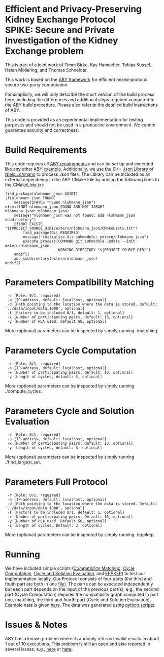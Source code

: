 # Efficient and Privacy-Preserving Kidney Exchange Protocol <br> SPIKE: Secure and Private Investigation of the Kidney Exchange problem
This is part of a joint work of Timm Birka, Kay Hamacher, Tobias Kussel, Helen Möllering, and Thomas Schneider.

This work is based on the [ABY framework](https://github.com/encryptogroup/ABY/) for efficient mixed-protocol secure two-party computation.

For simplicity, we will only describe the short version of the build process here, including the differences and additional steps required compared to the ABY build procedure. Please also refer to the detailed build instructions of ABY.

This code is provided as an experimental implementation for testing purposes and should not be used in a productive environment. We cannot guarantee security and correctness.

# Build Requirements

This code requires all [ABY requirements](https://github.com/encryptogroup/ABY#requirements) and can be set up and executed like any other [ABY example](https://github.com/encryptogroup/ABY#aby-applications). Additionally, we use the C++ [Json Library of Niels Lohmann](https://github.com/nlohmann/json) to process Json files. The Library can be included as an external dependency in the ABY CMake File by adding the following lines to the CMakeLists.txt:

```
find_package(nlohmann_json QUIET)
if(nlohmann_json_FOUND)
    message(STATUS "Found nlohmann_json")
elseif(NOT nlohmann_json_FOUND AND NOT TARGET nlohmann_json::nlohmann_json)
    message("nlohmann_json was not found: add nlohmann_json subdirectory")
    if(NOT EXISTS "${PROJECT_SOURCE_DIR}/extern/nlohmann_json/CMakeLists.txt")
        find_package(Git REQUIRED)
        message("initialize Git submodule: extern/nlohmann_json")
        execute_process(COMMAND git submodule update --init extern/nlohmann_json
                        WORKING_DIRECTORY "${PROJECT_SOURCE_DIR}")
    endif()
    add_subdirectory(extern/nlohmann_json)
endif()
```

# Parameters Compatibility Matching
```
 -r [Role: 0/1, required]
 -a [IP-address, default: localhost, optional]
 -d [Path pointing to the location where the data is stored. Default: '../data/input/data_1000', optional]
 -f [Factors to be included 0/1, default: 1, optional]
 -x [Number of participating pairs, default: 10, optional]
 -y [Number of HLA used, default 50, optional]
```
More (optional) parameters can be inspected by simply running ./matching.
# Parameters Cycle Computation
```
 -r [Role: 0/1, required]
 -a [IP-address, default: localhost, optional]
 -x [Number of participating pairs, default: 10, optional]
 -y [Length of cycles, default: 3, optional]
```
More (optional) parameters can be inspected by simply running ./compute_cycles.
# Parameters Cycle and Solution Evaluation
```
 -r [Role: 0/1, required]
 -a [IP-address, default: localhost, optional]
 -x [Number of participating pairs, default: 10, optional]
 -y [Length of cycles, default: 3, optional]
```
More (optional) parameters can be inspected by simply running ./find_largest_set.
# Parameters Full Protocol
```
 -r [Role: 0/1, required]
 -a [IP-address, default: localhost, optional]
 -d [Path pointing to the location where the data is stored. Default: '../data/input/data_1000', optional]
 -f [Factors to be included 0/1, default: 1, optional]
 -x [Number of participating pairs. Default: 10, optional]
 -y [Number of HLA used. Default 50, optional]
 -z [Length of cycles. Default: 3, optional]
```
More (optional) parameters can be inspected by simply running ./eppkep.

# Running
We have included simple scripts ([Compatibility Matching](https://github.com/encryptogroup/ppke/tree/main/scripts/matching), [Cycle Computation](https://github.com/encryptogroup/ppke/tree/main/scripts/compute_cycles), [Cycle and Solution Evaluation](https://github.com/encryptogroup/ppke/tree/main/scripts/find_largest_set), and [EPPKEP](https://github.com/encryptogroup/ppke/tree/main/scripts/eppkep)) to test our implementation locally. Our Protocol consists of four parts (the third and fouth part are both in one [file]()). The parts can be executed independently but each part depends on the input of the previous part(s), e.g., the second part (Cycle Computation) requires the compatibility graph computed in part one, matching, the third and fourth part (Cycle and Solution Evaluation). Example data is given [here](https://github.com/encryptogroup/ppke/tree/main/data_1000). The data was generated using [python scripts](https://github.com/encryptogroup/ppke/tree/main/src/generate_test_data).

# Issues & Notes
ABY has a known problem where it randomly returns invalid results in about 1 out of 10 executions. This problem is still an open and also reported in several issues, e.g., [here](https://github.com/MPC-SoK/frameworks/issues/19) or [here](https://github.com/encryptogroup/ABY/issues/114).
